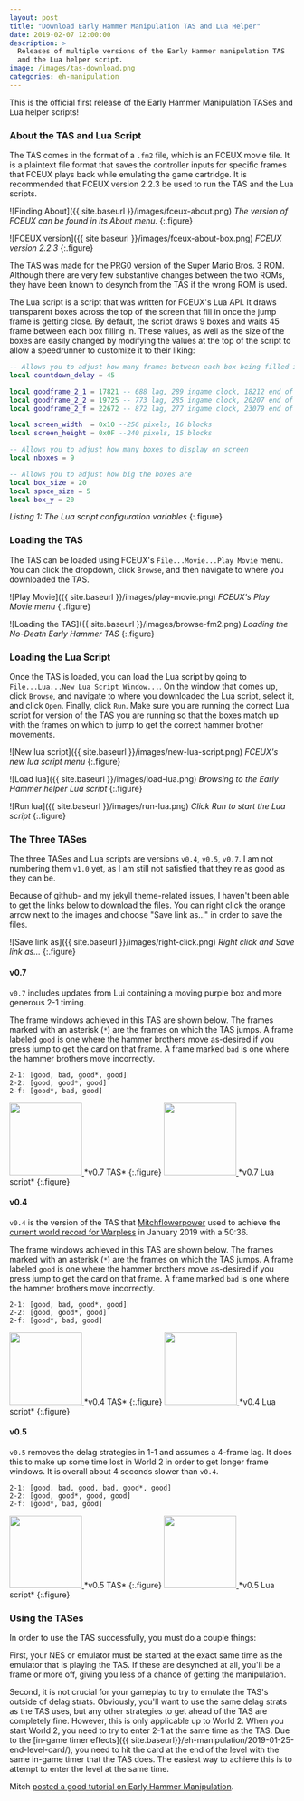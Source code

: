 ```yaml
---
layout: post
title: "Download Early Hammer Manipulation TAS and Lua Helper"
date: 2019-02-07 12:00:00
description: >
  Releases of multiple versions of the Early Hammer manipulation TAS
  and the Lua helper script.
image: /images/tas-download.png
categories: eh-manipulation
---
```


This is the official first release of the Early Hammer Manipulation TASes and
Lua helper scripts!

### About the TAS and Lua Script

The TAS comes in the format of a `.fm2` file, which is an FCEUX movie file. It
is a plaintext file format that saves the controller inputs for specific frames
that FCEUX plays back while emulating the game cartridge. It is recommended that
FCEUX version 2.2.3 be used to run the TAS and the Lua scripts.

![Finding About]({{ site.baseurl }}/images/fceux-about.png)
*The version of FCEUX can be found in its About menu.*
{:.figure}

![FCEUX version]({{ site.baseurl }}/images/fceux-about-box.png)
*FCEUX version 2.2.3*
{:.figure}

The TAS was made for the PRG0 version of the Super Mario Bros. 3 ROM. Although
there are very few substantive changes between the two ROMs, they have been
known to desynch from the TAS if the wrong ROM is used.

The Lua script is a script that was written for FCEUX's Lua API. It draws
transparent boxes across the top of the screen that fill in once the jump frame is
getting close. By default, the script draws 9 boxes and waits 45 frame between each
box filling in. These values, as well as the size of the boxes are easily changed
by modifying the values at the top of the script to allow a speedrunner to customize
it to their liking:

```lua
-- Allows you to adjust how many frames between each box being filled in
local countdown_delay = 45

local goodframe_2_1 = 17821 -- 688 lag, 289 ingame clock, 18212 end of level lag frame
local goodframe_2_2 = 19725 -- 773 lag, 285 ingame clock, 20207 end of level lag frame
local goodframe_2_f = 22672 -- 872 lag, 277 ingame clock, 23079 end of level lag frame

local screen_width  = 0x10 --256 pixels, 16 blocks
local screen_height = 0x0F --240 pixels, 15 blocks

-- Allows you to adjust how many boxes to display on screen
local nboxes = 9

-- Allows you to adjust how big the boxes are
local box_size = 20
local space_size = 5
local box_y = 20
```
*Listing 1: The Lua script configuration variables*
{:.figure}

### Loading the TAS

The TAS can be loaded using FCEUX's `File...Movie...Play Movie` menu. You can click
the dropdown, click `Browse`, and then navigate to where you downloaded the TAS.

![Play Movie]({{ site.baseurl }}/images/play-movie.png)
*FCEUX's Play Movie menu*
{:.figure}

![Loading the TAS]({{ site.baseurl }}/images/browse-fm2.png)
*Loading the No-Death Early Hammer TAS*
{:.figure}

### Loading the Lua Script

Once the TAS is loaded, you can load the Lua script by going to
`File...Lua...New Lua Script Window...`. On the window that comes up, click `Browse`,
and navigate to where you downloaded the Lua script, select it, and click `Open`.
Finally, click `Run`. Make sure you are running the correct Lua script for version of
the TAS you are running so that the boxes match up with the frames on which to jump
to get the correct hammer brother movements.

![New lua script]({{ site.baseurl }}/images/new-lua-script.png)
*FCEUX's new lua script menu*
{:.figure}

![Load lua]({{ site.baseurl }}/images/load-lua.png)
*Browsing to the Early Hammer helper Lua script*
{:.figure}

![Run lua]({{ site.baseurl }}/images/run-lua.png)
*Click Run to start the Lua script*
{:.figure}


### The Three TASes

The three TASes and Lua scripts are versions `v0.4`, `v0.5`, `v0.7`.
I am not numbering them `v1.0` yet, as I am still not satisfied that they're as good
as they can be.

Because of github- and my jekyll theme-related issues, I haven't been able to get the
links below to download the files. You can right click the orange arrow next to the
images and choose "Save link as..." in order to save the files.

![Save link as]({{ site.baseurl }}/images/right-click.png)
*Right click and Save link as...*
{:.figure}

#### v0.7

`v0.7` includes updates from Lui containing a moving purple box and more generous
2-1 timing.

The frame windows achieved in this TAS are shown below. The frames marked with an asterisk (`*`)
are the frames on which the TAS jumps. A frame labeled `good` is one where the hammer brothers
move as-desired if you press jump to get the card on that frame. A frame marked `bad` is one
where the hammer brothers move incorrectly.

```
2-1: [good, bad, good*, good]
2-2: [good, good*, good]
2-f: [good*, bad, good]
```

<a href="https://raw.githubusercontent.com/fortenbt/smb3-eh/master/tas/v0.7/orange-nodeath-eh-v0.7.fm2" download>
    <img src="{{ site.baseurl }}/images/flower-card.png" width="128" height="128">
</a>
*v0.7 TAS*
{:.figure}

<a href="https://raw.githubusercontent.com/fortenbt/smb3-eh/master/tas/v0.7/eh-helper-v0.7-purple.lua" download>
    <img src="{{ site.baseurl }}/images/lua-logo.png" width="128" height="128">
</a>
*v0.7 Lua script*
{:.figure}

#### v0.4

`v0.4` is the version of the TAS that [Mitchflowerpower](https://twitch.tv/mitchflowerpower)
used to achieve the [current world record for Warpless](https://www.twitch.tv/videos/365679017)
in January 2019 with a 50:36.

The frame windows achieved in this TAS are shown below. The frames marked with an asterisk (`*`)
are the frames on which the TAS jumps. A frame labeled `good` is one where the hammer brothers
move as-desired if you press jump to get the card on that frame. A frame marked `bad` is one
where the hammer brothers move incorrectly.

```
2-1: [good, bad, good*, good]
2-2: [good, good*, good]
2-f: [good*, bad, good]
```

<a href="https://raw.githubusercontent.com/fortenbt/smb3-eh/master/tas/v0.4/orange-nodeath-eh-v0.4.fm2" download>
    <img src="{{ site.baseurl }}/images/flower-card.png" width="128" height="128">
</a>
*v0.4 TAS*
{:.figure}

<a href="https://raw.githubusercontent.com/fortenbt/smb3-eh/master/tas/v0.4/eh-helper-v0.4.lua" download>
    <img src="{{ site.baseurl }}/images/lua-logo.png" width="128" height="128">
</a>
*v0.4 Lua script*
{:.figure}

#### v0.5

`v0.5` removes the delag strategies in 1-1 and assumes a 4-frame lag. It does this to make
up some time lost in World 2 in order to get longer frame windows. It is overall about 4
seconds slower than `v0.4`.

```
2-1: [good, bad, good, bad, good*, good]
2-2: [good, good*, good, good]
2-f: [good*, bad, good]
```

<a href="https://raw.githubusercontent.com/fortenbt/smb3-eh/master/tas/v0.5/orange-nodeath-eh-v0.5.fm2" download>
    <img src="{{ site.baseurl }}/images/flower-card.png" width="128" height="128">
</a>
*v0.5 TAS*
{:.figure}
<a href="https://raw.githubusercontent.com/fortenbt/smb3-eh/master/tas/v0.5/eh-helper-v0.5.lua" download>
    <img src="{{ site.baseurl }}/images/lua-logo.png" width="128" height="128">
</a>
*v0.5 Lua script*
{:.figure}

### Using the TASes

In order to use the TAS successfully, you must do a couple things:

First, your NES or emulator must be started at the exact same time as the emulator that is
playing the TAS. If these are desynched at all, you'll be a frame or more off, giving you
less of a chance of getting the manipulation.

Second, it is not crucial for your gameplay to try to emulate the TAS's outside of delag
strats. Obviously, you'll want to use the same delag strats as the TAS uses, but any other
strategies to get ahead of the TAS are completely fine. However, this is only applicable
up to World 2. When you start World 2, you need to try to enter 2-1 at the same time as
the TAS. Due to the [in-game timer effects]({{ site.baseurl}}/eh-manipulation/2019-01-25-end-level-card/),
you need to hit the card at the end of the level with the same in-game timer that the TAS
does. The easiest way to achieve this is to attempt to enter the level at the same time.

Mitch [posted a good tutorial on Early Hammer Manipulation](https://www.youtube.com/watch?v=2syj3j0Ye_E).
